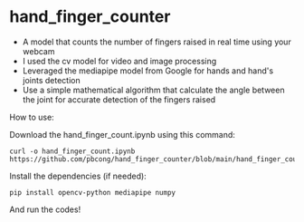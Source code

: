 # hand_finger_counter
- A model that counts the number of fingers raised in real time using your webcam
- I used the cv model for video and image processing
- Leveraged the mediapipe model from Google for hands and hand's joints detection
- Use a simple mathematical algorithm that calculate the angle between the joint for accurate detection of the fingers raised


How to use:

Download the hand_finger_count.ipynb using this command:
```
curl -o hand_finger_count.ipynb https://github.com/pbcong/hand_finger_counter/blob/main/hand_finger_count.ipynb
```
Install the dependencies (if needed):
```
pip install opencv-python mediapipe numpy
```

And run the codes!
